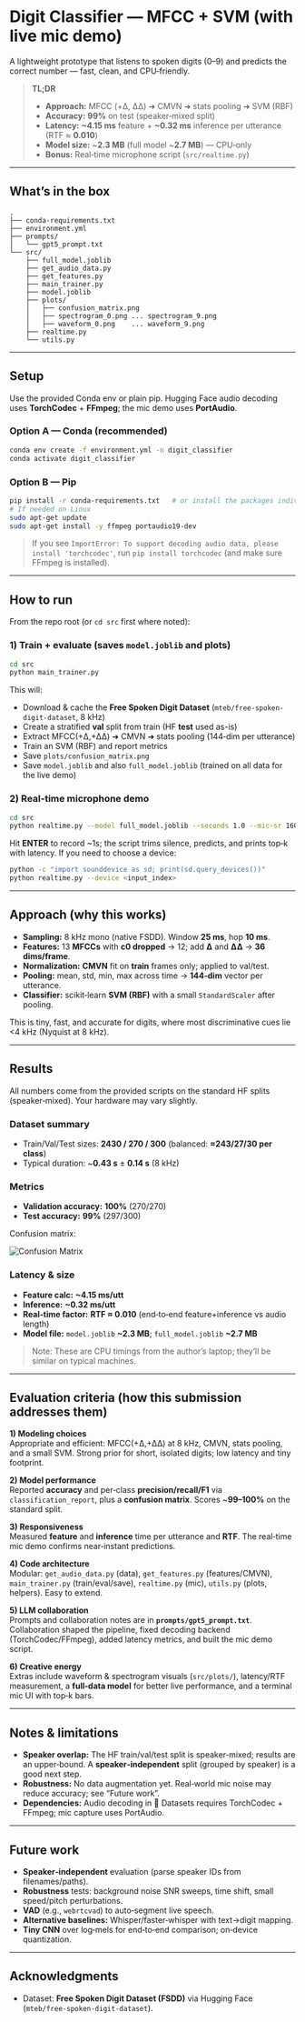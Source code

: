 # Digit Classifier — MFCC + SVM (with live mic demo)

A lightweight prototype that listens to spoken digits (0–9) and predicts the correct number — fast, clean, and CPU‑friendly.

> **TL;DR**
> - **Approach:** MFCC (+Δ, ΔΔ) ➜ CMVN ➜ stats pooling ➜ SVM (RBF)
> - **Accuracy:** **99%** on test (speaker‑mixed split)
> - **Latency:** **~4.15 ms** feature + **~0.32 ms** inference per utterance (RTF ≈ **0.010**)
> - **Model size:** ~**2.3 MB** (full model ~**2.7 MB**) — CPU‑only
> - **Bonus:** Real‑time microphone script (`src/realtime.py`)

---

## What’s in the box
```
.
├── conda-requirements.txt
├── environment.yml
├── prompts/
│   └── gpt5_prompt.txt
└── src/
    ├── full_model.joblib
    ├── get_audio_data.py
    ├── get_features.py
    ├── main_trainer.py
    ├── model.joblib
    ├── plots/
    │   ├── confusion_matrix.png
    │   ├── spectrogram_0.png ... spectrogram_9.png
    │   ├── waveform_0.png    ... waveform_9.png
    ├── realtime.py
    └── utils.py
```

---

## Setup
Use the provided Conda env or plain pip. Hugging Face audio decoding uses **TorchCodec** + **FFmpeg**; the mic demo uses **PortAudio**.

### Option A — Conda (recommended)
```bash
conda env create -f environment.yml -n digit_classifier
conda activate digit_classifier
```

### Option B — Pip
```bash
pip install -r conda-requirements.txt   # or install the packages individually
# If needed on Linux
sudo apt-get update
sudo apt-get install -y ffmpeg portaudio19-dev
```

> If you see `ImportError: To support decoding audio data, please install 'torchcodec'`, run `pip install torchcodec` (and make sure FFmpeg is installed).

---

## How to run
From the repo root (or `cd src` first where noted):

### 1) Train + evaluate (saves `model.joblib` and plots)
```bash
cd src
python main_trainer.py
```
This will:
- Download & cache the **Free Spoken Digit Dataset** (`mteb/free-spoken-digit-dataset`, 8 kHz)
- Create a stratified **val** split from train (HF **test** used as-is)
- Extract MFCC(+Δ,+ΔΔ) ➜ CMVN ➜ stats pooling (144‑dim per utterance)
- Train an SVM (RBF) and report metrics
- Save `plots/confusion_matrix.png`
- Save `model.joblib` and also `full_model.joblib` (trained on all data for the live demo)

### 2) Real‑time microphone demo
```bash
cd src
python realtime.py --model full_model.joblib --seconds 1.0 --mic-sr 16000 --topk 3
```
Hit **ENTER** to record ~1s; the script trims silence, predicts, and prints top‑k with latency. If you need to choose a device:
```bash
python -c "import sounddevice as sd; print(sd.query_devices())"
python realtime.py --device <input_index>
```

---

## Approach (why this works)

- **Sampling:** 8 kHz mono (native FSDD). Window **25 ms**, hop **10 ms**.
- **Features:** 13 **MFCCs** with **c0 dropped** → 12; add **Δ** and **ΔΔ** → **36 dims/frame**.
- **Normalization:** **CMVN** fit on **train** frames only; applied to val/test.
- **Pooling:** mean, std, min, max across time → **144‑dim** vector per utterance.
- **Classifier:** scikit‑learn **SVM (RBF)** with a small `StandardScaler` after pooling.

This is tiny, fast, and accurate for digits, where most discriminative cues lie <4 kHz (Nyquist at 8 kHz).

---

## Results
All numbers come from the provided scripts on the standard HF splits (speaker‑mixed). Your hardware may vary slightly.

### Dataset summary
- Train/Val/Test sizes: **2430 / 270 / 300** (balanced: **≈243/27/30 per class**)
- Typical duration: ~**0.43 s** ± **0.14 s** (8 kHz)

### Metrics
- **Validation accuracy:** **100%** (270/270)
- **Test accuracy:** **99%** (297/300)

Confusion matrix:

![Confusion Matrix](./src/plots/confusion_matrix.png)

### Latency & size
- **Feature calc:** **~4.15 ms/utt**
- **Inference:** **~0.32 ms/utt**
- **Real‑time factor:** **RTF ≈ 0.010** (end‑to‑end feature+inference vs audio length)
- **Model file:** `model.joblib` **~2.3 MB**; `full_model.joblib` **~2.7 MB**

> Note: These are CPU timings from the author’s laptop; they’ll be similar on typical machines.

---

## Evaluation criteria (how this submission addresses them)

**1) Modeling choices**  
Appropriate and efficient: MFCC(+Δ,+ΔΔ) at 8 kHz, CMVN, stats pooling, and a small SVM. Strong prior for short, isolated digits; low latency and tiny footprint.

**2) Model performance**  
Reported **accuracy** and per‑class **precision/recall/F1** via `classification_report`, plus a **confusion matrix**. Scores ~**99–100%** on the standard split.

**3) Responsiveness**  
Measured **feature** and **inference** time per utterance and **RTF**. The real‑time mic demo confirms near‑instant predictions.

**4) Code architecture**  
Modular: `get_audio_data.py` (data), `get_features.py` (features/CMVN), `main_trainer.py` (train/eval/save), `realtime.py` (mic), `utils.py` (plots, helpers). Easy to extend.

**5) LLM collaboration**  
Prompts and collaboration notes are in **`prompts/gpt5_prompt.txt`**. Collaboration shaped the pipeline, fixed decoding backend (TorchCodec/FFmpeg), added latency metrics, and built the mic demo script.

**6) Creative energy**  
Extras include waveform & spectrogram visuals (`src/plots/`), latency/RTF measurement, a **full‑data model** for better live performance, and a terminal mic UI with top‑k bars.

---

## Notes & limitations
- **Speaker overlap:** The HF train/val/test split is speaker‑mixed; results are an upper‑bound. A **speaker‑independent** split (grouped by speaker) is a good next step.
- **Robustness:** No data augmentation yet. Real‑world mic noise may reduce accuracy; see “Future work”.
- **Dependencies:** Audio decoding in 🤗 Datasets requires TorchCodec + FFmpeg; mic capture uses PortAudio.

---

## Future work
- **Speaker‑independent** evaluation (parse speaker IDs from filenames/paths).
- **Robustness** tests: background noise SNR sweeps, time shift, small speed/pitch perturbations.
- **VAD** (e.g., `webrtcvad`) to auto‑segment live speech.
- **Alternative baselines:** Whisper/faster‑whisper with text→digit mapping.
- **Tiny CNN** over log‑mels for end‑to‑end comparison; on‑device quantization.

---

## Acknowledgments
- Dataset: **Free Spoken Digit Dataset (FSDD)** via Hugging Face (`mteb/free-spoken-digit-dataset`).


